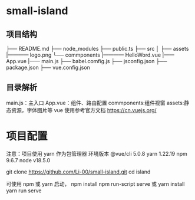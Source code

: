 # small-island

## 项目结构
├── README.md
├── node_modules
├── public.ts
├── src
│   ├── assets
    |———— logo.png
    └── commponents
    |———— HelloWord.vue
    |—— App.vue
    |—— main.js
├── babel.comfig.js
├── jsconfig.json
├── package.json
├── vue.config.json


## 目录解析
main.js：主入口
App.vue：组件、路由配置
commponents:组件视窗
assets:静态资源，字体图片等
vue 使用参考官方文档  https://cn.vuejs.org/
 
# 项目配置
注意：项目使用 yarn 作为包管理器
环境版本
@vue/cli 5.0.8
yarn 1.22.19
npm 9.6.7
node v18.5.0


git clone https://github.com/Li-00/small-island.git
cd island

可使用 npm 或 yarn 启动，
npm install
npm run-script serve
或
yarn install
yarn run serve

